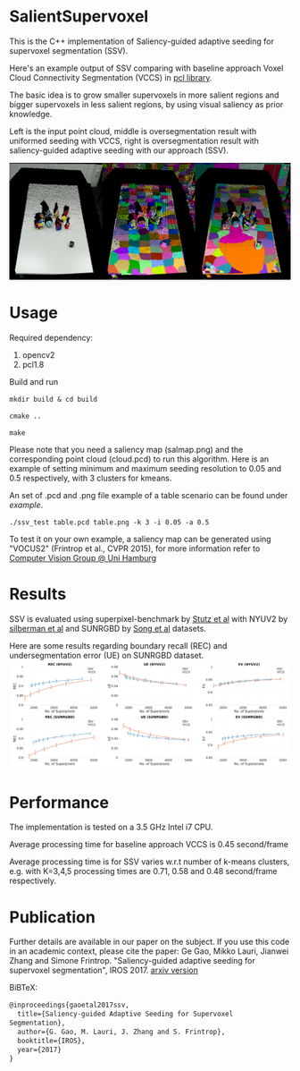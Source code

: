 # SalientSupervoxel
This is the C++ implementation of Saliency-guided adaptive seeding for supervoxel segmentation (SSV). 

Here's an example output of SSV comparing with baseline approach Voxel Cloud Connectivity Segmentation (VCCS) in [pcl library](http://pointclouds.org/documentation/tutorials/supervoxel_clustering.php). 

The basic idea is to grow smaller supervoxels in more salient regions and bigger supervoxels in less salient regions, by using visual saliency as prior knowledge.

Left is the input point cloud, middle is oversegmentation result with uniformed seeding with VCCS, right is oversegmentation result with saliency-guided adaptive seeding with our approach (SSV).

![ssv example](/fig/vccs_ssv_1.png?raw=true)

# Usage
Required dependency:
1. opencv2
2. pcl1.8

Build and run
```
mkdir build & cd build
```
```
cmake ..
```
```
make
```
Please note that you need a saliency map (salmap.png) and the corresponding point cloud (cloud.pcd) to run this algorithm. Here is an example of setting minimum and maximum seeding resolution to 0.05 and 0.5 respectively, with 3 clusters for kmeans. 

An set of .pcd and .png file example of a table scenario can be found under *example*.
```
./ssv_test table.pcd table.png -k 3 -i 0.05 -a 0.5
```
To test it on your own example, a saliency map can be generated using "VOCUS2" (Frintrop et al., CVPR 2015), for more information refer to [Computer Vision Group @ Uni Hamburg](https://www.inf.uni-hamburg.de/en/inst/ab/cv/research/research1-visual-attention.html)

# Results
SSV is evaluated using superpixel-benchmark by [Stutz et al](https://github.com/davidstutz/superpixel-benchmark) with NYUV2 by [silberman et al](https://cs.nyu.edu/~silberman/datasets/nyu_depth_v2.html) and SUNRGBD by [Song et al](http://rgbd.cs.princeton.edu/) datasets.

Here are some results regarding boundary recall (REC) and undersegmentation error (UE) on SUNRGBD dataset.
![ssv result](/fig/results.png?raw=true)


# Performance
The implementation is tested on a 3.5 GHz Intel i7 CPU.

Average processing time for baseline approach VCCS is 0.45 second/frame

Average processing time is for SSV varies w.r.t number of k-means clusters, e.g. with K=3,4,5 processing times are 0.71, 0.58 and 0.48 second/frame respectively.

# Publication
Further details are available in our paper on the subject. If you use this code in an academic context, please cite the paper:
Ge Gao, Mikko Lauri, Jianwei Zhang and Simone Frintrop. "Saliency-guided adaptive seeding for supervoxel segmentation", IROS 2017.
[arxiv version](https://arxiv.org/abs/1704.04054)

BiBTeX:
```
@inproceedings{gaoetal2017ssv,
  title={Saliency-guided Adaptive Seeding for Supervoxel Segmentation},
  author={G. Gao, M. Lauri, J. Zhang and S. Frintrop},
  booktitle={IROS},
  year={2017}
}
```
